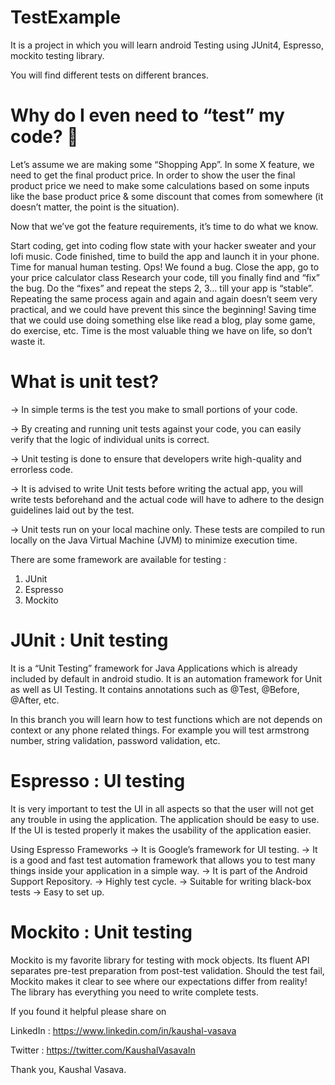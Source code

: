 # TestExample
It is a project in which you will learn android Testing using JUnit4, Espresso, mockito testing library.

You will find different tests on different brances.

# Why do I even need to “test” my code? 🤔

Let’s assume we are making some “Shopping App”. In some X feature, we need to get the final product price. 
In order to show the user the final product price we need to make some calculations based on some inputs 
like the base product price & some discount that comes from somewhere (it doesn’t matter, the point is the situation).

Now that we’ve got the feature requirements, it’s time to do what we know.

Start coding, get into coding flow state with your hacker sweater and your lofi music.
Code finished, time to build the app and launch it in your phone.
Time for manual human testing.
Ops! We found a bug.
Close the app, go to your price calculator class
Research your code, till you finally find and “fix” the bug.
Do the “fixes” and repeat the steps 2, 3… till your app is “stable”.
Repeating the same process again and again and again doesn’t seem very practical, and we could have prevent this since the beginning! Saving time that we could use doing something else like read a blog, play some game, do exercise, etc. Time is the most valuable thing we have on life, so don’t waste it.

# What is unit test? 
-> In simple terms is the test you make to small portions of your code. 

-> By creating and running unit tests against your code, you can easily verify that the logic of individual units is correct.

-> Unit testing is done to ensure that developers write high-quality and errorless code.

-> It is advised to write Unit tests before writing the actual app, you will write tests beforehand and 
   the actual code will have to adhere to the design guidelines laid out by the test. 

-> Unit tests run on your local machine only. These tests are compiled to run locally on the Java Virtual Machine (JVM) to minimize execution time.

There are some framework are available for testing : 

1. JUnit 
2. Espresso 
3. Mockito

# JUnit : Unit testing

   It is a “Unit Testing” framework for Java Applications which is already included by default in android studio.
It is an automation framework for Unit as well as UI Testing. It contains annotations such as @Test, @Before, @After, etc. 

   In this branch you will learn how to test functions which are not depends on context or any phone related things.
For example you will test armstrong number, string validation, password validation, etc.

# Espresso : UI testing 

   It is very important to test the UI in all aspects so that the user will not get any trouble in using the application.
The application should be easy to use. If the UI is tested properly it makes the usability of the application easier.

Using Espresso Frameworks
-> It is Google’s framework for UI testing.
-> It is a good and fast test automation framework that allows you to test many things inside your application in a simple way.
-> It is part of the Android Support Repository.
-> Highly test cycle.
-> Suitable for writing black-box tests
-> Easy to set up.

# Mockito : Unit testing

   Mockito is my favorite library for testing with mock objects. Its fluent API separates pre-test preparation from post-test validation.
Should the test fail, Mockito makes it clear to see where our expectations differ from reality! The library has everything you need to write complete tests.
 
If you found it helpful please share on 
 
LinkedIn : 
https://www.linkedin.com/in/kaushal-vasava
 
Twitter : 
https://twitter.com/KaushalVasavaIn
 
Thank you,
Kaushal Vasava.
 
